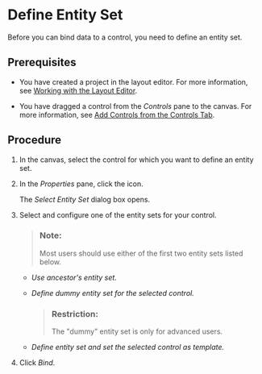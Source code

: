 <!-- loio24b6b2b49f134005a6d89f1680b1fa43 -->

# Define Entity Set

Before you can bind data to a control, you need to define an entity set.



<a name="loio24b6b2b49f134005a6d89f1680b1fa43__prereq_rtv_1m1_4cb"/>

## Prerequisites

-   You have created a project in the layout editor. For more information, see [Working with the Layout Editor](working-with-the-layout-editor-8fbbaad.md).

-   You have dragged a control from the *Controls* pane to the canvas. For more information, see [Add Controls from the Controls Tab](add-controls-from-the-controls-tab-3a1f27e.md).




<a name="loio24b6b2b49f134005a6d89f1680b1fa43__steps_txk_plc_xnb"/>

## Procedure

1.  In the canvas, select the control for which you want to define an entity set.

2.  In the *Properties* pane, click the icon.

    The *Select Entity Set* dialog box opens.

3.  Select and configure one of the entity sets for your control.

    > ### Note:  
    > Most users should use either of the first two entity sets listed below.

    -   *Use ancestor's entity set.*
    -   *Define dummy entity set for the selected control.*

        > ### Restriction:  
        > The "dummy" entity set is only for advanced users.

    -   *Define entity set and set the selected control as template.*

4.  Click *Bind*.


